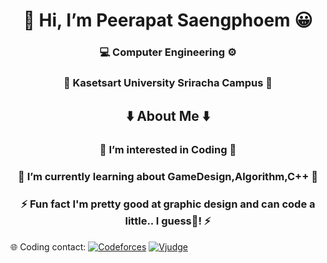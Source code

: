 <h1 align="center"> 👋 Hi, I’m Peerapat Saengphoem 😀</h1>

<h3 align="center">💻 Computer Engineering ⚙️</h3>

<h3 align="center">🌳 Kasetsart University Sriracha Campus 🍃</h3>

<h2 align="center">⬇️ About Me ⬇️ </h2>

<h3 align="center"> 👀 I’m interested in Coding 👀 </h3>

<h3 align="center"> 🌱 I’m currently learning about GameDesign,Algorithm,C++ 🌱  </h3>

<h3 align="center"> ⚡ Fun fact I'm pretty good at graphic design and can code a little.. I guess🤣! ⚡ </h3>

🌐 Coding contact:
[![Codeforces](https://img.shields.io/badge/Codeforces-%23E4405F.svg?logo=Codeforces&logoColor=white)](https://codeforces.com/profile/PPEACH)
[![Vjudge](https://img.shields.io/badge/Vjudge-%2300A3E0.svg?logo=Vjudge&logoColor=white)](https://vjudge.net/user/Peepathz1201)

